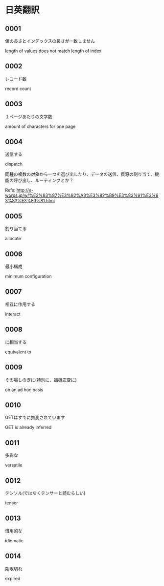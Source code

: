 # 日英翻訳

## 0001

値の長さとインデックスの長さが一致しません

length of values does not match length of index

## 0002

レコード数

record count

## 0003

１ページあたりの文字数

amount of characters for one page

## 0004

送信する

dispatch

同種の複数の対象から一つを選び出したり、データの送信、資源の割り当て、機能の呼び出し、ルーティングとか？

Refs: <http://e-words.jp/w/%E3%83%87%E3%82%A3%E3%82%B9%E3%83%91%E3%83%83%E3%83%81.html>

## 0005

割り当てる

allocate

## 0006

最小構成

minimum configuration

## 0007

相互に作用する

interact

## 0008

に相当する

equivalent to

## 0009

その場しのぎに(特別に、臨機応変に)

on an ad hoc basis

## 0010

GETはすでに推測されています

GET is already inferred

## 0011

多彩な

versatile

## 0012

テンソル(ではなくテンサーと読むらしい)

tensor

## 0013

慣用的な

idiomatic

## 0014

期限切れ

expired
